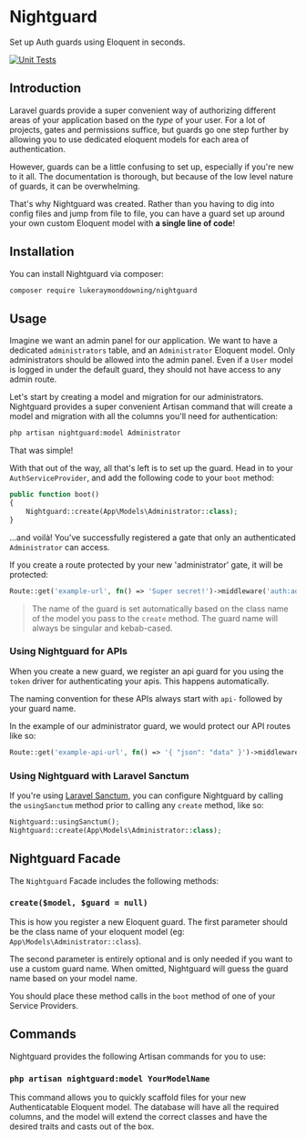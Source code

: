 # Nightguard

Set up Auth guards using Eloquent in seconds.

[![Unit Tests](https://github.com/lukeraymonddowning/nightguard/actions/workflows/main.yml/badge.svg)](https://github.com/lukeraymonddowning/nightguard/actions/workflows/main.yml)

## Introduction

Laravel guards provide a super convenient way of authorizing different areas
of your application based on the *type* of your user. For a lot of projects, 
gates and permissions suffice, but guards go one step further by allowing you
to use dedicated eloquent models for each area of authentication.

However, guards can be a little confusing to set up, especially if you're new
to it all. The documentation is thorough, but because of the low level nature of guards,
it can be overwhelming.

That's why Nightguard was created. Rather than you having to dig into config files and jump
from file to file, you can have a guard set up around your own custom Eloquent model
with **a single line of code**!

## Installation

You can install Nightguard via composer:

```bash
composer require lukeraymonddowning/nightguard
```

## Usage

Imagine we want an admin panel for our application. We want to have a dedicated
`administrators` table, and an `Administrator` Eloquent model. Only administrators
should be allowed into the admin panel. Even if a `User` model is logged in under the default guard, they should
not have access to any admin route.

Let's start by creating a model and migration for our administrators. Nightguard
provides a super convenient Artisan command that will create a model and migration
with all the columns you'll need for authentication:

```bash
php artisan nightguard:model Administrator
```

That was simple!

With that out of the way, all that's left is to set up the guard. Head in to your
`AuthServiceProvider`, and add the following code to your `boot` method:

```php
public function boot() 
{
    Nightguard::create(App\Models\Administrator::class);
}
```

...and voilà! You've successfully registered a gate that only an authenticated
`Administrator` can access.

If you create a route protected by your new 'administrator' gate, it will be protected:

```php
Route::get('example-url', fn() => 'Super secret!')->middleware('auth:administrator');
```

> The name of the guard is set automatically based on the class name of the model you pass to
> the `create` method. The guard name will always be singular and kebab-cased.

### Using Nightguard for APIs

When you create a new guard, we register an api guard for you using the `token` driver
for authenticating your apis. This happens automatically.

The naming convention for these APIs always start with `api-` followed by your guard name.

In the example of our administrator guard, we would protect our API routes like so:

```php
Route::get('example-api-url', fn() => '{ "json": "data" }')->middleware('auth:api-administrator');
```

### Using Nightguard with Laravel Sanctum

If you're using [Laravel Sanctum](https://laravel.com/docs/8.x/sanctum), you can configure Nightguard
by calling the `usingSanctum` method prior to calling any `create` method, like so:

```php
Nightguard::usingSanctum();
Nightguard::create(App\Models\Administrator::class);
```

## Nightguard Facade

The `Nightguard` Facade includes the following methods:

### `create($model, $guard = null)`

This is how you register a new Eloquent guard. The first parameter should be the 
class name of your eloquent model (eg: `App\Models\Administrator::class`).

The second parameter is entirely optional and is only needed if you want to use a
custom guard name. When omitted, Nightguard will guess the guard name based on your
model name.

You should place these method calls in the `boot` method of one of your Service
Providers.

## Commands

Nightguard provides the following Artisan commands for you to use:

### `php artisan nightguard:model YourModelName`

This command allows you to quickly scaffold files for your
new Authenticatable Eloquent model. The database will have all the required
columns, and the model will extend the correct classes and have the desired
traits and casts out of the box.
